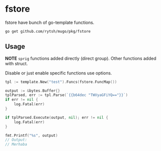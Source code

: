 # fstore

fstore have bunch of go-template functions.

```sh
go get github.com/rytsh/mugo/pkg/fstore
```

## Usage

__NOTE__ `sprig` functions added directly (direct group). Other functions added with struct.

Disable or just enable specific functions use options.

```go
tpl := template.New("test").Funcs(fstore.FuncMap())

output := &bytes.Buffer{}
tplParsed, err := tpl.Parse(`{{b64dec "TWVyaGFiYQ=="}}`)
if err != nil {
    log.Fatal(err)
}

if tplParsed.Execute(output, nil); err != nil {
    log.Fatal(err)
}

fmt.Printf("%s", output)
// Output:
// Merhaba
```
